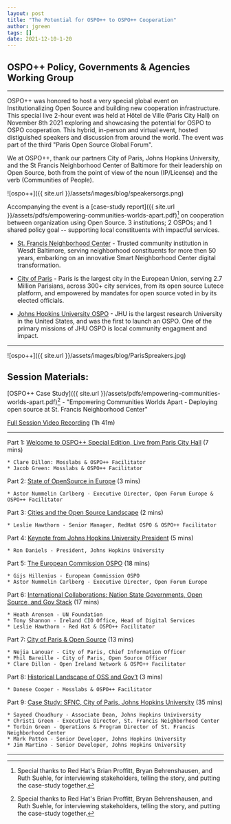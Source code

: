 ```yaml
---
layout: post
title: "The Potential for OSPO++ to OSPO++ Cooperation"
author: jgreen
tags: []
date: 2021-12-10-1-20
---
```

## OSPO++ Policy, Governments & Agencies Working Group

---

OSPO++ was honored to host a very special global event on Institutionalizing Open Source and building new cooperation infrastructure. 
This special live 2-hour event was held at Hôtel de Ville (Paris City Hall) on  November 8th 2021 exploring and showcasing the potential for OSPO to OSPO cooperation. This hybrid, in-person and virtual event, hosted distiguished speakers and discussion from around the world.  The event was part of the third "Paris Open Source Global Forum".

We at OSPO++, thank our partners City of Paris, Johns Hopkins University, and the St Francis Neighborhood Center of Baltimore for their leadership on Open Source, both from the point of view of the noun (IP/License) and the verb (Communities of People).  

![ospo++]({{ site.url }}/assets/images/blog/speakersorgs.png) 

Accompanying the event is a [case-study report]({{ site.url }}/assets/pdfs/empowering-communities-worlds-apart.pdf)[^1] on cooperation between organization using Open Source.  3 institutions; 2 OSPOs; and 1 shared policy goal -- supporting local constituents with impactful services.

- [St. Francis Neighborhood Center](https://www.stfranciscenter.org/) - Trusted community institution in Wesdt Baltimore, serving neighborhood constituents for more then 50 years, embarking on an innovative Smart Neighborhood Center digital transformation.

- [City of Paris](https://opensource.paris.fr/) - Paris is the largest city in the European Union, serving 2.7 Million Parisians, across 300+ city services, from its open source Lutece platform, and empowered by mandates for open source voted in by its elected officials.

- [Johns Hopkins University OSPO](https://drcc.library.jhu.edu/open-source-programs-office/) - JHU is the largest research University in the United States, and was the first to launch an OSPO.  One of the primary missions of JHU OSPO is local community engagment and impact.

***
![ospo++]({{ site.url }}/assets/images/blog/ParisSpreakers.jpg)

## Session Materials: 

[OSPO++ Case Study]({{ site.url }}/assets/pdfs/empowering-communities-worlds-apart.pdf)[^1]  -  "Empowering Communities Worlds Apart - Deploying open source at St. Francis Neighborhood Center"

[Full Session Video Recording](https://youtu.be/oGtCEPy2_-Y) (1h 41m)

***

Part 1:  [Welcome to OSPO++ Special Edition, Live from Paris City Hall](https://youtu.be/eP9c4ogMAXI) (7 mins)

	* Clare Dillon: Mosslabs & OSPO++ Facilitator 
	* Jacob Green: Mosslabs & OSPO++ Facilitator 

Part 2:  [State of OpenSource in Europe](https://youtu.be/TZoDm3-EZxc) (3 mins)

	* Astor Nummelin Carlberg - Executive Director, Open Forum Europe & OSPO++ Facilitator 
		
Part 3:  [Cities and the Open Source Landscape](https://youtu.be/VRqezGXjMP0) (2 mins)

	* Leslie Hawthorn - Senior Manager, RedHat OSPO & OSPO++ Facilitator 
		
Part 4:  [Keynote from Johns Hopkins University President](https://youtu.be/SlBHlgKqxSg) (5 mins)

	* Ron Daniels - President, Johns Hopkins University
		
Part 5:  [The European Commission OSPO](https://youtu.be/23QvMYlFHWQ) (18 mins)

	* Gijs Hillenius - European Commission OSPO
	* Astor Nummelin Carlberg - Executive Director, Open Forum Europe

Part 6:    [International Collaborations:  Nation State Governments, Open Source, and Gov Stack](https://youtu.be/cJ5CXX5eMdU) (17 mins)

	* Heath Arensen - UN Foundation
	* Tony Shannon - Ireland CIO Office, Head of Digital Services
	* Leslie Hawthorn - Red Hat & OSPO++ Facilitator 

Part 7:  [City of Paris & Open Source](https://youtu.be/gaY-FlgNcUM) (13 mins)

	* Nejia Lanouar - City of Paris, Chief Information Officer
	* Phil Bareille - City of Paris, Open Source Officer
	* Clare Dillon - Open Ireland Network & OSPO++ Facilitator

Part 8:  [Historical Landscape of  OSS and Gov’t](https://youtu.be/gXDU9kwWB1o) (3 mins)

	* Danese Cooper - Mosslabs & OSPO++ Facilitator 
	
Part 9:   [Case Study:  SFNC, City of Paris, Johns Hopkins University](https://youtu.be/OT9nH2Bb8-8) (35 mins)

	* Sayeed Choudhury - Associate Dean, Johns Hopkins Univiversity
	* Christi Green - Executive Director, St. Francis Neighborhood Center
	* Torbin Green - Operations & Program Director of St. Francis Neighborhood Center
	* Mark Patton - Senior Developer, Johns Hopkins University
	* Jim Martino - Senior Developer, Johns Hopkins University

***


[^1]: Special thanks to Red Hat's Brian Proffitt, Bryan Behrenshausen, and Ruth Suehle, for interviewing stakeholders, telling the story, and putting the case-study together.
